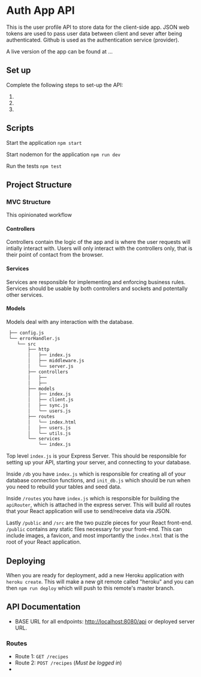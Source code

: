 
# Auth App API

This is the user profile API to store data for the client-side app. JSON web tokens are used to pass user data between client and sever after being authenticated. Github is used as the authentication service (provider).

A live version of the app can be found at ...

## Set up

Complete the following steps to set-up the API:

1.
2.
3.

## Scripts

Start the application `npm start`

Start nodemon for the application `npm run dev`

Run the tests `npm test`

## Project Structure

### MVC Structure
This opinionated workflow

#### Controllers
Controllers contain the logic of the app and is where the user requests will intially interact with. Users will only interact with the controllers only, that is their point of contact from the browser.

#### Services
Services are responsible for implementing and enforcing business rules. Services should be usable by both controllers and sockets and potentally other services.

#### Models
Models deal with any interaction with the database.



```bash
 ├── config.js
 └── errorHandler.js
    └── src
        ├── http
        │   ├── index.js
        │   ├── middleware.js
        │   └── server.js
        ├── controllers
        │   ├──
        │   ├──
        ├── models
        │   ├── index.js
        │   ├── client.js
        │   ├── sync.js
        │   └── users.js
        ├── routes
        │   └── index.html
        │   ├── users.js
        │   └── utils.js
        └── services
            └── index.js
```

Top level `index.js` is your Express Server. This should be responsible for setting up your API, starting your server, and connecting to your database.

Inside `/db` you have `index.js` which is responsible for creating all of your database connection functions, and `init_db.js` which should be run when you need to rebuild your tables and seed data.

Inside `/routes` you have `index.js` which is responsible for building the `apiRouter`, which is attached in the express server. This will build all routes that your React application will use to send/receive data via JSON.

Lastly `/public` and `/src` are the two puzzle pieces for your React front-end. `/public` contains any static files necessary for your front-end. This can include images, a favicon, and most importantly the `index.html` that is the root of your React application.

## Deploying

When you are ready for deployment, add a new Heroku application with `heroku create`. This will make a new git remote called "heroku" and you can then `npm run deploy` which will push to this remote's master branch.

## API Documentation

- BASE URL for all endpoints: [http://localhost:8080/api](http://localhost:8080/api) or deployed server URL.

### Routes

- Route 1: `GET /recipes`
- Route 2: `POST /recipes` (*Must be logged in*)
-
